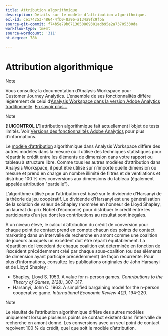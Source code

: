 ```yaml
---
title: Attribution algorithmique
description: Détails sur le modèle d’attribution algorithmique.
exl-id: ce174253-4864-4fb0-8a96-a134a9fc9fba
source-git-commit: f74b5e79b6713050869301adb95e2a73705330da
workflow-type: tm+mt
source-wordcount: '311'
ht-degree: 78%

---
```


# Attribution algorithmique

>[!NOTE]
>
>Vous consultez la documentation d’Analysis Workspace pour Customer Journey Analytics. L’ensemble de ses fonctionnalités diffère légèrement de celui d’[Analysis Workspace dans la version Adobe Analytics traditionnelle](https://experienceleague.adobe.com/docs/analytics/analyze/analysis-workspace/home.html). [En savoir plus...](/help/getting-started/cja-aa.md)

>[!NOTE]
>
>**[!UICONTROL L’]** attribution algorithmique fait actuellement l’objet de tests limités. Voir [Versions des fonctionnalités Adobe Analytics](https://experienceleague.adobe.com/docs/analytics/landing/an-releases.html) pour plus d’informations.

Le [modèle d’attribution](models.md) algorithmique dans Analysis Workspace diffère des autres modèles dans la mesure où il utilise des techniques statistiques pour répartir le crédit entre les éléments de dimension dans votre rapport ou tableau à structure libre. Comme tous les autres modèles d’attribution dans Analysis Workspace, il peut être utilisé sur n’importe quelle dimension ou mesure et prend en charge un nombre illimité de filtres et de ventilations et distribue 100 % des conversions aux dimensions du tableau (également appelée attribution &quot;partielle&quot;).

L’algorithme utilisé pour l’attribution est basé sur le dividende d’Harsanyi de la théorie du jeu coopératif. Le dividende d’Harsanyi est une généralisation de la solution de valeur de Shapley (nommée en honneur de Lloyd Shapley, un lauréat du prix Nobel d’économie) pour distribuer le crédit entre les participants d’un jeu dont les contributions au résultat sont inégales.

À un niveau élevé, le calcul d’attribution du crédit de conversion pour chaque point de contact prend en compte chacun des points de contact marketing dans un intervalle de recherche en amont comme une coalition de joueurs auxquels un excédent doit être réparti équitablement. La répartition de l’excédent de chaque coalition est déterminée en fonction de l’excédent précédemment créé par chaque sous-coalition (ou des éléments de dimension ayant participé précédemment) de façon récurrente. Pour plus d’informations, consultez les publications originales de John Harsanyi et de Lloyd Shapley :

* Shapley, Lloyd S. 1953. A value for n-person games. *Contributions to the Theory of Games, 2(28)*, 307-317.
* Harsanyi, John C. 1963. A simplified bargaining model for the n-person cooperative game. *International Economic Review 4(2)*, 194-220.

>[!NOTE]
>
>Le résultat de l’attribution algorithmique diffère des autres modèles uniquement lorsque plusieurs points de contact existent dans l’intervalle de recherche en amont donné. Les conversions avec un seul point de contact reçoivent 100 % du crédit, quel que soit le modèle d’attribution.
